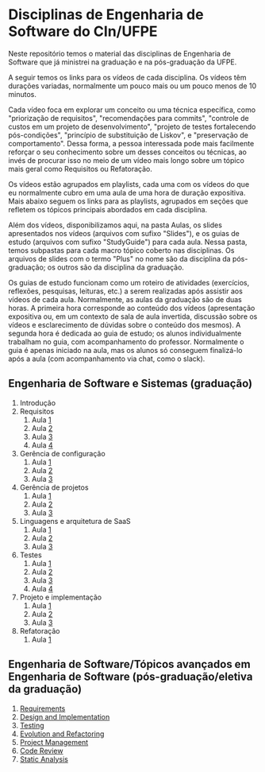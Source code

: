 # Disciplinas de Engenharia de Software do CIn/UFPE

Neste repositório temos o material das disciplinas de Engenharia de Software que já ministrei na graduação e na pós-graduação da UFPE. 

A seguir temos os links para os vídeos de cada disciplina. 
Os vídeos têm durações variadas, normalmente um pouco mais ou um pouco menos de 10 minutos. 

Cada vídeo foca em explorar um conceito ou uma técnica específica, como "priorização de requisitos", "recomendações para commits", "controle de custos em um projeto de desenvolvimento", "projeto de testes fortalecendo pós-condições", "princípio de substituição de Liskov", e "preservação de comportamento". 
Dessa forma, a pessoa interessada pode mais facilmente reforçar o seu conhecimento sobre um desses conceitos ou técnicas, ao invés de procurar isso no meio de um vídeo mais longo sobre um tópico mais geral como Requisitos ou Refatoração.

Os vídeos estão agrupados em playlists, cada uma com os vídeos do que eu normalmente cubro em uma aula de uma hora de duração expositiva.
Mais abaixo seguem os links para as playlists, agrupados em seções que refletem os tópicos principais abordados em cada disciplina. 

Além dos vídeos, disponibilizamos aqui, na pasta Aulas, os slides apresentados nos vídeos (arquivos com sufixo "Slides"), e os guias de estudo (arquivos com sufixo "StudyGuide") para cada aula. 
Nessa pasta, temos subpastas para cada macro tópico coberto nas disciplinas.
Os arquivos de slides com o termo "Plus" no nome são da disciplina da pós-graduação; os outros são da disciplina da graduação.

Os guias de estudo funcionam como um roteiro de atividades (exercícios, reflexões, pesquisas, leituras, etc.) a serem realizadas após assistir aos vídeos de cada aula.
Normalmente, as aulas da graduação são de duas horas.
A primeira hora corresponde ao conteúdo dos vídeos (apresentação expositiva ou, em um contexto de sala de aula invertida, discussão sobre os vídeos e esclarecimento de dúvidas sobre o conteúdo dos mesmos).
A segunda hora é dedicada ao guia de estudo; os alunos individualmente trabalham no guia, com acompanhamento do professor.
Normalmente o guia é apenas iniciado na aula, mas os alunos só conseguem finalizá-lo após a aula (com acompanhamento via chat, como o slack).   

## Engenharia de Software e Sistemas (graduação)

1. Introdução
2. Requisitos 
   1. Aula [1](https://youtube.com/playlist?list=PLE-5PZOOoVUgQmHHn-bXzr5AyDWkl3n1G&si=74gkaoBDIlQetDIx)
   2. Aula [2](https://www.youtube.com/watch?v=3KA2wBp6hs4&list=PLE-5PZOOoVUhaLFPgbbzW8n6IdpilEPur) 
   3. Aula [3](https://www.youtube.com/watch?v=Ke6oXvOX7B8&list=PLE-5PZOOoVUjE9_nRIARQZYTOSu8Zuhco)  
   4. Aula [4](https://www.youtube.com/watch?v=vZyDEjjd_-U&list=PLE-5PZOOoVUiZdAW_tU6aYNwgE71QL3vW)
3. Gerência de configuração
   1. Aula [1](https://www.youtube.com/watch?v=y24gtsd8PLw&list=PLE-5PZOOoVUidvbVuFGrTovzLedfSI7WA)
   2. Aula [2](https://www.youtube.com/watch?v=TVeP2FDEy4w&list=PLE-5PZOOoVUjTjoXSSQh1DdugzMxubSgB)
   3. Aula [3](https://www.youtube.com/watch?v=kANDMedBM4A&list=PLE-5PZOOoVUgExp2AdQEk0I8OtPw9cBQo)  
4. Gerência de projetos
   1. Aula [1](https://www.youtube.com/watch?v=79MtK8AfzlA&list=PLE-5PZOOoVUjVOWBEuSc6ITlaF6bOtJQ0)
   2. Aula [2](https://www.youtube.com/watch?v=vszhvyKaPM0&list=PLE-5PZOOoVUh5Tb2ru8X6ILi0awvGPyFs)
   3. Aula [3](https://www.youtube.com/watch?v=qrCBiYNmR9I&list=PLE-5PZOOoVUjfEDBBGHqstB-_Hfdi6WLF)  
5. Linguagens e arquitetura de SaaS
   1. Aula [1](https://www.youtube.com/watch?v=98b14Y6wMKs&list=PLE-5PZOOoVUhLMjaIjfjlZDjOOtcTsV32)
   2. Aula [2](https://www.youtube.com/watch?v=Ox2wR6ZIwRg&list=PLE-5PZOOoVUhqSzVFj9BjrMsLnwByzWzj)
   3. Aula [3](https://www.youtube.com/watch?v=tovmEugyBMk&list=PLE-5PZOOoVUj7Xeh_K53j05pHvc_k9qSj) 
6. Testes
   1. Aula [1](https://www.youtube.com/watch?v=GwCcuJ1TZ0E&list=PLE-5PZOOoVUhMQWiI0wWtgrtFBinF5mOm)
   2. Aula [2](https://www.youtube.com/watch?v=xoX9NxC-Et8&list=PLE-5PZOOoVUgoIe4sNLfuxAfjXOy-xoqL) 
   3. Aula [3](https://www.youtube.com/watch?v=PfSzMNpltfk&list=PLE-5PZOOoVUjywyb1GQagPpeY044jMfT7)  
   4. Aula [4](https://www.youtube.com/watch?v=UYLu8gyMyjk&list=PLE-5PZOOoVUhQOl5u7zYVFGk11nRPHfuk)
7. Projeto e implementação
   1. Aula [1](https://www.youtube.com/watch?v=k3u7Ku8xzPE&list=PLE-5PZOOoVUhbyWss9Kykx4v_Jw3-TcaQ)
   2. Aula [2](https://www.youtube.com/watch?v=QU9AYmEctNA&list=PLE-5PZOOoVUiN3B5G9J1XqbXWIR3KJG7y)
   3. Aula [3](https://www.youtube.com/watch?v=LGIbRIny7po&list=PLE-5PZOOoVUg-QTnjy8pImCq92MAHdWeU) 
8. Refatoração
   1. Aula [1](https://www.youtube.com/watch?v=Mn-YkY7BYA8&list=PLE-5PZOOoVUhMcaasNeSSCf1ZaWvmMY7B)


## Engenharia de Software/Tópicos avançados em Engenharia de Software (pós-graduação/eletiva da graduação)

1. [Requirements](https://www.youtube.com/watch?v=0zYgtcUgXtM&list=PLE-5PZOOoVUgQmHHn-bXzr5AyDWkl3n1Ghttps://www.youtube.com/watch?v=0zYgtcUgXtM&list=PLE-5PZOOoVUgQmHHn-bXzr5AyDWkl3n1G)
2. [Design and Implementation](https://www.youtube.com/watch?v=yGO5wxtV0Vs&list=PLE-5PZOOoVUhMxgzBxkAPaij4KF77kftq)
3. [Testing](https://www.youtube.com/watch?v=nOQnAkC0Yt4&list=PLE-5PZOOoVUiEVKU4PrgpESddSlrhYZ7x)
4. [Evolution and Refactoring](https://www.youtube.com/watch?v=Mn-YkY7BYA8&list=PLE-5PZOOoVUhFoRtBfsOkhT5-x5DzrLRV)
5. [Project Management](https://www.youtube.com/watch?v=A4zb6PTAfBQ&list=PLE-5PZOOoVUiOoeFsj9_VasLn7xsMBxGN)
6. [Code Review](https://www.youtube.com/watch?v=AxW6z7_Gs2g&list=PLE-5PZOOoVUg42Tl11F3J02o5n5ZnCTNJ)
7. [Static Analysis](https://www.youtube.com/watch?v=VqNjTqUm-BE&list=PLE-5PZOOoVUjao8BeNye0nUZ7zfJRL2mq)

